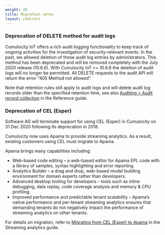 ```yaml
---
weight: 20
title: Migration notes
layout: redirect
---
```



### Deprecation of DELETE method for audit logs

Cumulocity IoT offers a rich audit logging functionality to keep track of ongoing activities for the investigation of security-relevant events. In the past, we allowed deletion of these audit log entries by administrators. This method has been deprecated and will be removed completely with the July 2020 release (10.6.6). With Cumulocity IoT >= 10.6.6 the deletion of audit logs will no longer be permitted. All DELETE requests to the audit API will return the error "405 Method not allowed".  

Note that retention rules still apply to audit logs and will delete audit log records older than the specified retention time, see also [Auditing > Audit record collection](/reference/auditing/#audit-record-collection
) in the Reference guide. 

### Deprecation of CEL (Esper)

Software AG will terminate support for using CEL (Esper) in Cumulocity on 31 Dec 2020 following its deprecation in 2018.

Cumulocity now uses Apama to provide streaming analytics. As a result, existing customers using CEL must migrate to Apama.

Apama brings many capabilities including:

* Web-based code editing – a web-based editor for Apama EPL code with a library of samples, syntax highlighting and error reporting.
* Analytics Builder – a drag and drop, web-based model building environment for domain experts rather than developers.
* Advanced desktop tooling for developers – tools such as inline debugging, data replay, code coverage analysis and memory & CPU profiling.
* Improved performance and predictable tenant scalability – Apama’s native performance and per-tenant streaming analytics ensures that demanding tenants do not negatively impact the performance of streaming analytics on other tenants.

For details on migration, refer to [Migrating from CEL (Esper) to Apama](/apama/overview-analytics/#migrate-from-esper) in the Streaming analytics guide.